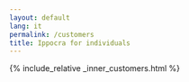 ```yaml
---
layout: default
lang: it
permalink: /customers
title: Ippocra for individuals
---
```


{% include_relative _inner_customers.html %}